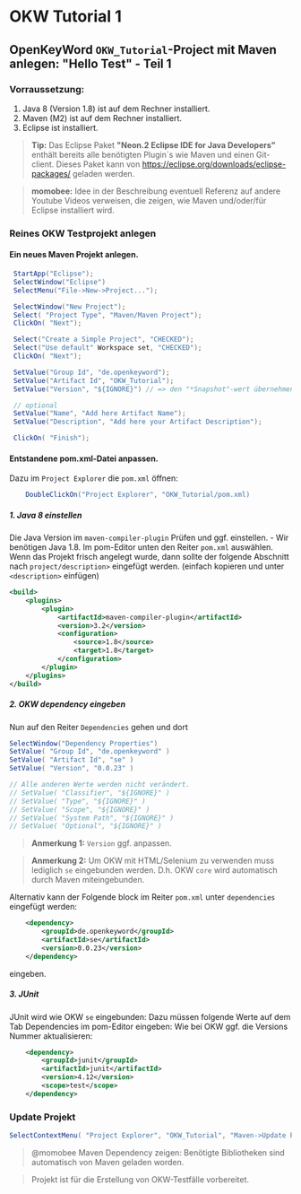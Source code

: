 # OKW Tutorial 1
## OpenKeyWord `OKW_Tutorial`-Project mit Maven anlegen: "Hello Test" - Teil 1
 
### Vorraussetzung:

1. Java 8 (Version 1.8) ist auf dem Rechner installiert.
2. Maven (M2) ist auf dem Rechner installiert.
3. Eclipse ist installiert.

> **Tip:** Das Eclipse Paket **"Neon.2 Eclipse IDE for Java Developers"** enthält bereits alle benötigten Plugin´s wie Maven und einen Git-client. Dieses Paket kann von https://eclipse.org/downloads/eclipse-packages/ geladen werden.

> **momobee:** Idee in der Beschreibung eventuell Referenz auf andere Youtube Videos verweisen, die zeigen,
wie Maven und/oder/für Eclipse installiert wird.
 
### Reines OKW Testprojekt anlegen

#### Ein neues Maven Projekt anlegen.

```java
 StartApp("Eclipse");
 SelectWindow("Eclipse")
 SelectMenu("File->New->Project...");

 SelectWindow("New Project");
 Select( "Project Type", "Maven/Maven Project");
 ClickOn( "Next");

 Select("Create a Simple Project", "CHECKED");
 Select("Use default" Workspace set, "CHECKED");
 ClickOn( "Next");

 SetValue("Group Id", "de.openkeyword");
 SetValue("Artifact Id", "OKW_Tutorial");
 SetValue("Version", "${IGNORE}") // => den "*Snapshot"-wert übernehmen

 // optional
 SetValue("Name", "Add here Artifact Name");
 SetValue("Description", "Add here your Artifact Description");

 ClickOn( "Finish"); 
```

#### Entstandene pom.xml-Datei anpassen.

Dazu im `Project Explorer` die `pom.xml` öffnen:
```java
	DoubleClickOn("Project Explorer", "OKW_Tutorial/pom.xml)
```

##### 1. Java 8 einstellen
Die Java Version im ```maven-compiler-plugin``` Prüfen und ggf. einstellen. - Wir benötigen Java 1.8.
Im pom-Editor unten den Reiter `pom.xml` auswählen. Wenn das Projekt frisch angelegt wurde, dann sollte der folgende Abschnitt nach `project/description>` eingefügt werden. (einfach kopieren und unter `<description>` einfügen)
```xml
<build>
	<plugins>
		<plugin>
			<artifactId>maven-compiler-plugin</artifactId>
			<version>3.2</version>
			<configuration>
				<source>1.8</source>
				<target>1.8</target>
			</configuration>
		</plugin>
	</plugins>
</build>
```

##### 2. OKW dependency eingeben
Nun auf den Reiter `Dependencies` gehen und dort

```java
SelectWindow("Dependency Properties")
SetValue( "Group Id", "de.openkeyword" )
SetValue( "Artifact Id", "se" )
SetValue( "Version", "0.0.23" )

// Alle anderen Werte werden nicht verändert.
// SetValue( "Classifier", "${IGNORE}" )
// SetValue( "Type", "${IGNORE}" )
// SetValue( "Scope", "${IGNORE}" )
// SetValue( "System Path", "${IGNORE}" )
// SetValue( "Optional", "${IGNORE}" )
```
> **Anmerkung 1:** `Version` ggf. anpassen.

> **Anmerkung 2:** Um OKW mit HTML/Selenium zu verwenden muss lediglich `se` eingebunden werden.
D.h. OKW `core` wird automatisch durch Maven miteingebunden.

Alternativ kann der Folgende block im Reiter `pom.xml` unter `dependencies` eingefügt werden:
```xml
	<dependency>
		<groupId>de.openkeyword</groupId>
		<artifactId>se</artifactId>
		<version>0.0.23</version>
	</dependency>
```

eingeben.

##### 3. JUnit 
JUnit wird wie OKW `se` eingebunden: Dazu müssen folgende Werte auf dem Tab Dependencies im pom-Editor eingeben:
Wie bei OKW ggf. die Versions Nummer aktualisieren:

```xml
	<dependency>
		<groupId>junit</groupId>
		<artifactId>junit</artifactId>
		<version>4.12</version>
		<scope>test</scope>
	</dependency>
```
### Update Projekt
```java
SelectContextMenu( "Project Explorer", "OKW_Tutorial", "Maven->Update Project..." )
```
> @momobee Maven Dependency zeigen: Benötigte Bibliotheken sind automatisch von Maven geladen worden.
 
> Projekt ist für die Erstellung von OKW-Testfälle vorbereitet.